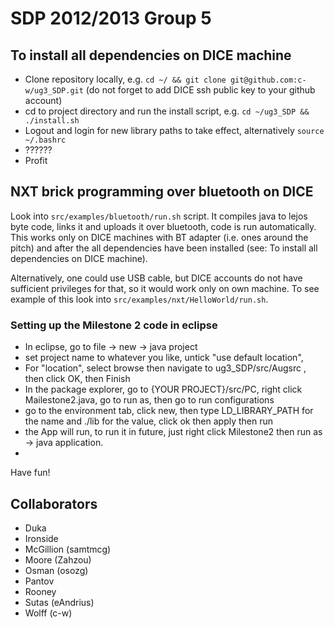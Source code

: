 # SDP 2012/2013 Group 5 #

## To install all dependencies on DICE machine ##
* Clone repository locally, e.g. `cd ~/ && git clone git@github.com:c-w/ug3_SDP.git` (do not forget to add DICE ssh public key to your github account)
* cd to project directory and run the install script, e.g. `cd ~/ug3_SDP && ./install.sh`
* Logout and login for new library paths to take effect, alternatively `source ~/.bashrc`
* ??????
* Profit

## NXT brick programming over bluetooth on DICE ##
Look into `src/examples/bluetooth/run.sh` script. It compiles java to lejos byte code, links it and uploads it over bluetooth, code is run automatically. This works only on DICE machines with BT adapter (i.e. ones around the pitch) and after the all dependencies have been installed (see: To install all dependencies on DICE machine).

Alternatively, one could use USB cable, but DICE accounts do not have sufficient privileges for that, so it would work only on own machine. To see example of this look into `src/examples/nxt/HelloWorld/run.sh`.


### Setting up the Milestone 2 code in eclipse ###
* In eclipse, go to file -> new -> java project
* set project name to whatever you like, untick "use default location", 
* For "location", select browse then navigate to ug3_SDP/src/Augsrc , then click OK, then Finish
* In the package explorer, go to {YOUR PROJECT}/src/PC, right click Mailestone2.java, go to run as, then go to run configurations
* go to the environment tab, click new, then type LD_LIBRARY_PATH for the name and ./lib for the value, click ok then apply then run
* the App will run, to run it in future, just right click Milestone2 then run as -> java application. 
* 
 Have fun!
## Collaborators ##
* Duka
* Ironside
* McGillion (samtmcg)
* Moore (Zahzou)
* Osman (osozg)
* Pantov
* Rooney
* Sutas (eAndrius)
* Wolff (c-w)
